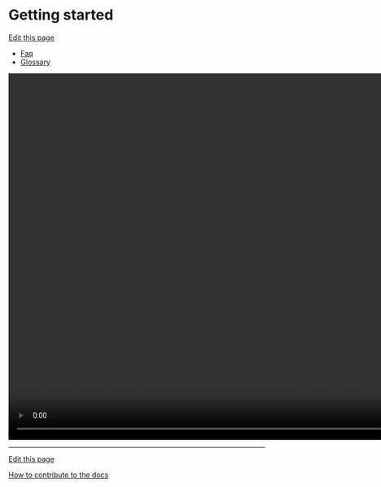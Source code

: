 # Getting started
[Edit this page](README.md)

- [Faq](../../General/FAQ/README.md)
- [Glossary](../../General/Glossary/README.md)

<video width="1280" height="720" controls>
  <source src="https://github.com/saascade/videos/raw/main/platform/hub/gettingStarted/gettingStarted.mp4" type="video/mp4">
</video>

---
[Edit this page](README.md)

[How to contribute to the docs](../../General/HowToContribute/README.md)
